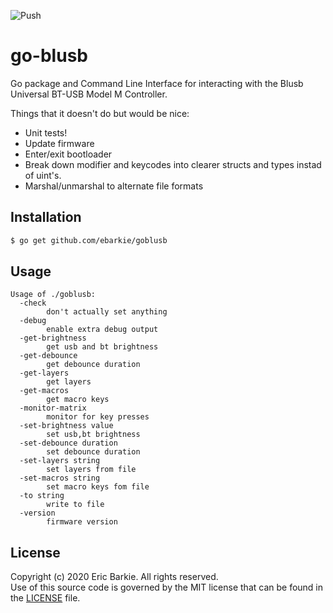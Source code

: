 ![Push](https://github.com/ebarkie/goblusb/workflows/Push/badge.svg?branch=master)

# go-blusb

Go package and Command Line Interface for interacting with the Blusb Universal
BT-USB Model M Controller.

Things that it doesn't do but would be nice:

* Unit tests!
* Update firmware
* Enter/exit bootloader
* Break down modifier and keycodes into clearer structs and types instad of
  uint's.
* Marshal/unmarshal to alternate file formats

## Installation

```sh
$ go get github.com/ebarkie/goblusb
```

## Usage

```
Usage of ./goblusb:
  -check
    	don't actually set anything
  -debug
    	enable extra debug output
  -get-brightness
    	get usb and bt brightness
  -get-debounce
    	get debounce duration
  -get-layers
    	get layers
  -get-macros
    	get macro keys
  -monitor-matrix
    	monitor for key presses
  -set-brightness value
    	set usb,bt brightness
  -set-debounce duration
    	set debounce duration
  -set-layers string
    	set layers from file
  -set-macros string
    	set macro keys fom file
  -to string
    	write to file
  -version
    	firmware version
```

## License

Copyright (c) 2020 Eric Barkie. All rights reserved.  
Use of this source code is governed by the MIT license
that can be found in the [LICENSE](LICENSE) file.
